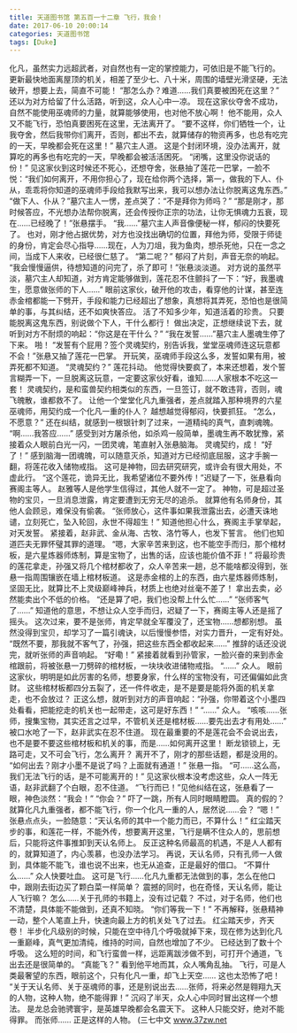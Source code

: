 ```yaml
---
title: 天道图书馆 第五百一十二章 飞行，我会！
date: 2017-06-10 20:00:14
categories: 天道图书馆
tags: [Duke]
---
```


化凡，虽然实力远超武者，对自然也有一定的掌控能力，可依旧是不能飞行的。 更新最快地面离屋顶的机关，相差了至少七、八十米，周围的墙壁光滑坚硬，无法破开，想要上去，简直不可能！
“那怎么办？难道……我们真要被困死在这里？”
还以为对方给留了什么活路，听到这，众人心中一凉。
现在这家伙夺舍不成功，自然不能使用巫魂师的力量，就算能够使用，也对他不放心啊！
他不能用，众人又不能飞行，恐怕真要困死在这里，无法离开了。
“要不这样，你们牺牲一个，让我夺舍，然后我带你们离开，否则，都出不去，就算储存的物资再多，也总有吃完的一天，早晚都会死在这里！”
墓穴主人道。
这是个封闭环境，没办法离开，就算吃的再多也有吃完的一天，早晚都会被活活困死。
“闭嘴，这里没你说话的份！”
见这家伙到这时候还不死心，还想夺舍，张悬抽了莲花一巴掌，一脸不悦：“我们如何离开，不用你担心了，现在给你两个选择，第一，做我的下人、仆从，乖乖将你知道的巫魂师手段给我默写出来，我可以想办法让你脱离这鬼东西。”
“做下人、仆从？”墓穴主人一愣，差点哭了：“不是拜你为师吗？”
“那是刚才，那时候答应，不光想办法帮你脱离，还会传授你正宗的功法，让你无惧魂力五衰，现在……已经晚了！”张悬摆手。
“我……”墓穴主人声音像便秘一样，郁闷的快要死了。
也对，刚才他占据优势，对方也没找出确切的位置，拜他为师，受限于师徒的身份，肯定会尽心指导……现在，人为刀俎，我为鱼肉，想杀死他，只在一念之间，当成下人来收，已经很仁慈了。
“第二呢？”
郁闷了片刻，声音无奈的响起。
“我会慢慢逼供，待想知道的问完了，杀了即可！”张悬淡淡道。
对方说的虽然平淡，墓穴主人却知道，对方肯定能够做到，莲花忍不住颤抖了一下：“好，我墨魂生，愿意做张师的下人……”
眼前这家伙，破开他的攻击，看穿他的计谋，甚至连赤金棺都能一下劈开，手段和能力已经超出了想象，真想将其弄死，恐怕也是很简单的事，与其纠结，还不如爽快答应。
活了不知多少年，知道活着的珍贵。
只要能脱离这鬼东西，别说做个下人，干什么都行！
做出决定，正想继续说下去，就听到对方不耐烦的响起：“你这是在干什么？”
“我在发誓……”墓穴主人墨魂生停了下来。
啪！
“发誓有个屁用？签个灵魂契约，别告诉我，堂堂巫魂师连这玩意都不会！”张悬又抽了莲花一巴掌。
开玩笑，巫魂师手段这么多，发誓如果有用，被弄死都不知道。
“灵魂契约？”
莲花抖动。
他觉得快要疯了，本来还想着，发个誓言糊弄一下，一旦脱离这玩意，一定要这家伙好看，谁知……人家根本不吃这一套！
灵魂契约，是和蛮兽契约相类似的东西，一旦签订，就不敢违背，否则，魂飞魄散，谁都救不了。
让他一个堂堂化凡九重强者，差点就踏入那种境界的六星巫魂师，用契约成一个化凡一重的仆人？
越想越觉得郁闷，快要抓狂。
“怎么，不愿意？”
还在纠结，就感到一根银针刺了过来，一道精纯的真气，直刺魂魄。
“啊……我答应……”
感受到对方屠杀他，如杀鸡一般简单，墨魂生再不敢犹豫，紧接着众人眼前白光一闪，一团灵魂，笔直射入张悬脑海。
灵魂契约，成！
“好了！”
感到脑海一团魂魄，可以随意灭杀，知道对方已经彻底屈服，这才手腕一翻，将莲花收入储物戒指。
这可是神物，回去研究研究，或许会有很大用处，不虚此行。
“这个莲花，诡异无比，我希望诸位不要外传！”迟疑了一下，张悬看向赛阁主等人。
赵雅等人是他学生信得过，其他人就不一定了。
神物，可是超过圣物的宝贝，一旦消息泄露，肯定要遭到无穷无尽的追杀。
就算他有名师身份，其他人会顾忌，难保没有偷袭。
“张师放心，这件事如果我泄露出去，必遭天诛地谴，立刻死亡，坠入轮回，永世不得超生！”
知道他担心什么，赛阁主手掌举起，对天发誓。
紧接着，赵非武、金从海、古牧、洛竹等人，也发下誓言。
他们也知道匹夫无罪怀璧其罪的道理。
“嗯，大家辛苦来到这，也不能空手而归，那个棺材板，是六星炼器师炼制，算是宝物了，出售的话，应该也能价值不菲！”
将最珍贵的莲花拿走，孙强又将几个棺材都收了，众人辛苦来一趟，总不能啥都没得到，张悬一指周围镶嵌在墙上棺材板道。
这是赤金棺的上的东西，由六星炼器师炼制，坚固无比，就算比不上灵级巅峰神兵，材质上也绝对丝毫不差了！
拿出去卖，必然能卖出个不低的价格。
“还是算了吧，我们也没帮上什么忙……”
“张师客气了……”
知道他的意思，不想让众人空手而归，迟疑了一下，赛阁主等人还是摇了摇头。
这次过来，要不是张师，肯定早就全军覆没了，还宝物……想都别想。
虽然没得到宝贝，却学习了一篇引魂诀，以后慢慢参悟，对实力晋升，一定有好处。
“既然不要，那我就不客气了，孙强，把这些东西全都收起来……”
推辞的话还没说完，就听张师的声音响起。
“好嘞！”
紧接着就看到孙管家，一脸兴奋的来到赤金棺跟前，将被张悬一刀劈碎的棺材板，一块块收进储物戒指。
“……”
众人。
眼前这家伙，明明是如此厉害的名师，想要身家，什么样的宝物没有，可还偏偏如此贪财。
这些棺材板都四分五裂了，还一件件收走，是不是要是能将外面的机关拿走，也不会放过？
正这么想，就听到对方的声音响起：“孙强，你带着这个小墨四处看看，把能挖走的机关也一起带走，这可是好东西！”
“……”
众人。
“咳咳……张师，搜集宝物，其实还言之过早，不管机关还是棺材板……要先出去才有用处……”
被口水呛了一下，赵非武实在忍不住道。
现在最重要的不是莲花会不会说出去，也不是要不要这些棺材板和机关的事，而是……如何离开这里！
断龙锁锁上，无路可走，又不可会飞行，怎么离开？
离开不了，刚才的那些话题，都是没用的。
“如何出去？刚才小墨不是说了吗？上面就有通道！”
张悬一指。
“可……这么高，我们无法飞行的话，是不可能离开的！”
见这家伙根本没考虑这些，众人一阵无语，赵非武翻了个白眼，忍不住道。
“飞行而已！”见他纠结在这，张悬看了一眼，神色淡然：“我会！”
“你会？”
吓了一跳，所有人同时眼睛瞪圆。
真的假的？
就算化凡九重强者，都不能飞行，你一个化凡一重的人，居然说……会？
“嗯！”
张悬点点头，一脸随意：“天认名师的其中一个能力而已，不算什么！”
红尘踏天步的事，和莲花一样，不能外传，想要离开这里，飞行是瞒不住众人的，思前想后，只能将这件事推卸到天认名师上。
反正这种名师最高的机遇，不是人人都有的，就算知道了，内心羡慕，也没办法学习。
再说，天认名师，只有孔师一人做到，具体能不能飞，谁也说不出来，也无从追查，正是最好的借口。
“不算什么……”
众人快要吐血。
这可是飞行……化凡九重都无法做到的事，怎么在他口中，跟刚去街边买了颗白菜一样简单？
震撼的同时，也在奇怪，天认名师，能让人飞行嘛？
怎么……关于孔师的书籍上，没有过记载？
不过，对于名师，他们也不清楚，具体能不能做到，还真不知晓。
“你们等我一下！”
不再解释，张悬精神一动，整个人笔直上升，快速向最上方的机关处飞了过去。
红尘踏天步，齐天卷！
半步化凡级别的时候，只能在空中待几个呼吸就掉下来，现在修为达到化凡一重巅峰，真气更加清纯，维持的时间，自然也增加了不少。
已经达到了数十个呼吸。
这么短的时间，和飞行蛮兽一样，远距离跋涉做不到，可打开个通道，飞出去还是很简单的。
“真能飞？”
看到他平地而其，众人嘴角乱抽。
飞行，可是人类最奢望的东西，眼前这个，只有化凡一重，却飞上天空……
这也太恐怖了吧！
“关于天认名师、关于巫魂师的事，还是别说出去……张师，将来必然是翱翔九天的人物，这种人物，绝不能得罪！”
沉闷了半天，众人心中同时冒出这样一个想法。
是龙总会驰骋寰宇，是英雄早晚都会名震天下。
这种人只能交好，绝对不能得罪。
而张师……
正是这样的人物。
(三七中文 www.37zw.net